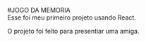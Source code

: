#JOGO DA MEMORIA <br>
Esse foi meu primeiro projeto usando React.

O projeto foi feito para presentiar uma amiga.
